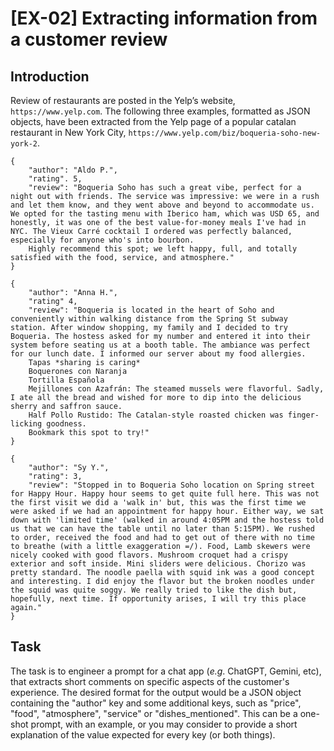 # [EX-02] Extracting information from a customer review

## Introduction

Review of restaurants are posted in the Yelp’s website, `https://www.yelp.com`. The following three examples, formatted as JSON objects, have been extracted from the Yelp page of a popular catalan restaurant in New York City, `https://www.yelp.com/biz/boqueria-soho-new-york-2`.

```
{
	"author": "Aldo P.",
	"rating". 5,
	"review": "Boqueria Soho has such a great vibe, perfect for a night out with friends. The service was impressive: we were in a rush and let them know, and they went above and beyond to accommodate us. We opted for the tasting menu with Iberico ham, which was USD 65, and honestly, it was one of the best value-for-money meals I've had in NYC. The Vieux Carré cocktail I ordered was perfectly balanced, especially for anyone who's into bourbon.
	Highly recommend this spot; we left happy, full, and totally satisfied with the food, service, and atmosphere."
}

{
	"author": "Anna H.",
	"rating" 4,
	"review": "Boqueria is located in the heart of Soho and conveniently within walking distance from the Spring St subway station. After window shopping, my family and I decided to try Boqueria. The hostess asked for my number and entered it into their system before seating us at a booth table. The ambiance was perfect for our lunch date. I informed our server about my food allergies.
	Tapas *sharing is caring* 
	Boquerones con Naranja
	Tortilla Española
	Mejillones con Azafrán: The steamed mussels were flavorful. Sadly, I ate all the bread and wished for more to dip into the delicious sherry and saffron sauce.
	Half Pollo Rustido: The Catalan-style roasted chicken was finger-licking goodness.
	Bookmark this spot to try!"
}

{
	"author": "Sy Y.",
	"rating": 3,
	"review": "Stopped in to Boqueria Soho location on Spring street for Happy Hour. Happy hour seems to get quite full here. This was not the first visit we did a 'walk in' but, this was the first time we were asked if we had an appointment for happy hour. Either way, we sat down with 'limited time' (walked in around 4:05PM and the hostess told us that we can have the table until no later than 5:15PM). We rushed to order, received the food and had to get out of there with no time to breathe (with a little exaggeration =/). Food, Lamb skewers were nicely cooked with good flavors. Mushroom croquet had a crispy exterior and soft inside. Mini sliders were delicious. Chorizo was pretty standard. The noodle paella with squid ink was a good concept and interesting. I did enjoy the flavor but the broken noodles under the squid was quite soggy. We really tried to like the dish but, hopefully, next time. If opportunity arises, I will try this place again."
}
```

## Task

The task is to engineer a prompt for a chat app (*e.g*. ChatGPT, Gemini, etc), that extracts short comments on specific aspects of the customer's experience. The desired format for the output would be a JSON object containing the "author" key and some additional keys, such as "price", "food", "atmosphere", "service" or "dishes_mentioned". This can be a one-shot prompt, with an example, or you may consider to provide a short explanation of the value expected for every key (or both things).


